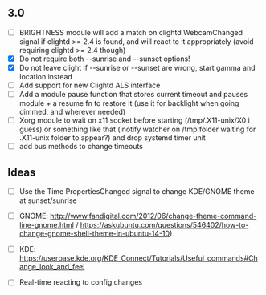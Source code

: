 ## 3.0
- [ ] BRIGHTNESS module will add a match on clightd WebcamChanged signal if clightd >= 2.4 is found, and will react to it appropriately (avoid requiring clightd >= 2.4 though)
- [x] Do not require both --sunrise and --sunset options!
- [x] Do not leave clight if --sunrise or --sunset are wrong, start gamma and location instead
- [ ] Add support for new Clightd ALS interface
- [ ] Add a module pause function that stores current timeout and pauses module + a resume fn to restore it (use it for backlight when going dimmed, and wherever needed)
- [ ] Xorg module to wait on x11 socket before starting (/tmp/.X11-unix/X0 i guess) or something like that (inotify watcher on /tmp folder waiting for .X11-unix folder to appear?) and drop systemd timer unit
- [ ] add bus methods to change timeouts

## Ideas
- [ ] Use the Time PropertiesChanged signal to change KDE/GNOME theme at sunset/sunrise 
- [ ] GNOME: http://www.fandigital.com/2012/06/change-theme-command-line-gnome.html / https://askubuntu.com/questions/546402/how-to-change-gnome-shell-theme-in-ubuntu-14-10)
- [ ] KDE: https://userbase.kde.org/KDE_Connect/Tutorials/Useful_commands#Change_look_and_feel

- [ ] Real-time reacting to config changes
